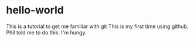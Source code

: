 # hello-world
This is a tutorial to get me familiar with git
This is my first time using github. Phil told me to do this. I'm hungy.
